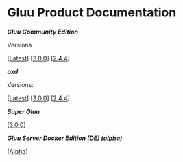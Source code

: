 # Gluu Product Documentation

***Gluu Community Edition***

Versions
		
[[Latest](./docs/3.0.1)]		[[3.0.0](./docs/3.0.0)] 		[[2.4.4](./docs/2.4.4)]


***oxd***

Versions:


[[Latest](./oxd/latest)]  [[3.0.0](./oxd/3.0.0)]     [[2.4.4](./oxd/2.4.4)]


***Super Gluu***

[[3.0.0](./supergluu/3.0.0)]

***Gluu Server Docker Edition (DE) (alpha)***

[[Alpha](./de/alpha)]



